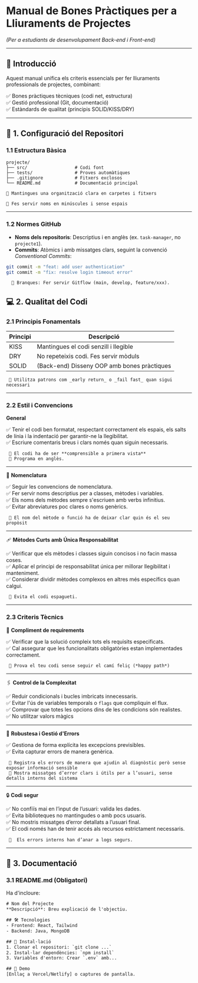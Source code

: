 # Manual de Bones Pràctiques per a Lliuraments de Projectes  
*(Per a estudiants de desenvolupament Back-end i Front-end)*

---

## 📌 Introducció

Aquest manual unifica els criteris essencials per fer lliuraments professionals de projectes, combinant:

✅ Bones pràctiques tècniques (codi net, estructura)  
✅ Gestió professional (Git, documentació)  
✅ Estàndards de qualitat (principis SOLID/KISS/DRY)

---

## 🔧 1. Configuració del Repositori

### 1.1 Estructura Bàsica


```plaintext
projecte/
├── src/                  # Codi font
├── tests/                # Proves automàtiques  
├── .gitignore            # Fitxers exclosos  
└── README.md             # Documentació principal
```

    🧠 Mantingues una organització clara en carpetes i fitxers
    
    🧠 Fes servir noms en minúscules i sense espais
---
### 1.2 Normes GitHub

- **Noms dels repositoris**: Descriptius i en anglès (ex. `task-manager`, no `projecte1`).
- **Commits**: Atòmics i amb missatges clars, seguint la convenció *Conventional Commits*:

```bash
git commit -m "feat: add user authentication"
git commit -m "fix: resolve login timeout error"
```
      🧠 Branques: Fer servir Gitflow (main, develop, feature/xxx).

## 💻 2. Qualitat del Codi

### 2.1 Principis Fonamentals

| Principi | Descripció                                  |
|----------|---------------------------------------------|
| KISS     | Mantingues el codi senzill i llegible       |
| DRY      | No repeteixis codi. Fes servir mòduls       |
| SOLID    | (Back-end) Disseny OOP amb bones pràctiques |

     🧠 Utilitza patrons com _early return_ o _fail fast_ quan sigui necessari

---

### 2.2 Estil i Convencions

**General**  

✅ Tenir el codi ben formatat, respectant correctament els espais, els salts de línia i la indentació per garantir-ne la llegibilitat.  
✅ Escriure comentaris breus i clars només quan siguin necessaris. 

     🧠 El codi ha de ser **comprensible a primera vista**
     🧠 Programa en anglès.
---

💬 **Nomenclatura**  

✅ Seguir les convencions de nomenclatura.  
✅ Fer servir noms descriptius per a classes, mètodes i variables.  
✅ Els noms dels mètodes sempre s'escriuen amb verbs infinitius.  
✅ Evitar abreviatures poc clares o noms genèrics. 

     🧠 El nom del mètode o funció ha de deixar clar quin és el seu propòsit
---

🩹 **Mètodes Curts amb Única Responsabilitat**

✅ Verificar que els mètodes i classes siguin concisos i no facin massa coses.  
✅ Aplicar el principi de responsabilitat única per millorar llegibilitat i manteniment.  
✅ Considerar dividir mètodes complexos en altres més específics quan calgui.  


     🧠 Evita el codi espagueti.  
---

### 2.3 Criteris Tècnics

📜 **Compliment de requirements** 

✅ Verificar que la solució compleix tots els requisits especificats.  
✅ Cal assegurar que les funcionalitats obligatòries estan implementades correctament.


     🧠 Prova el teu codi sense seguir el camí feliç (*happy path*)
---

🖇️ **Control de la Complexitat**  

✅ Reduir condicionals i bucles imbricats innecessaris.  
✅ Evitar l'ús de variables temporals o `flags` que compliquin el flux.  
✅ Comprovar que totes les opcions dins de les condicions són realistes.  
✅ No utilitzar valors màgics

---

🦾 **Robustesa i Gestió d'Errors**  

✅ Gestiona de forma explícita les excepcions previsibles.  
✅ Evita capturar errors de manera genèrica.


     🧠 Registra els errors de manera que ajudin al diagnòstic però sense exposar informació sensible
     🧠 Mostra missatges d’error clars i útils per a l’usuari, sense detalls interns del sistema
---
🔒 **Codi segur**  

✅ No confiïs mai en l’input de l’usuari: valida les dades.  
✅ Evita biblioteques no mantingudes o amb pocs usuaris.  
✅ No mostris missatges d’error detallats a l’usuari final.  
✅ El codi només han de tenir accés als recursos estrictament necessaris.  


     🧠  Els errors interns han d’anar a logs segurs.  
___

## 📄 3. Documentació

### 3.1 README.md (Obligatori)
Ha d'incloure:
```html
# Nom del Projecte  
**Descripció**: Breu explicació de l'objectiu.  

## 🛠 Tecnologies  
- Frontend: React, Tailwind  
- Backend: Java, MongoDB  

## 🚀 Instal·lació  
1. Clonar el repositori: `git clone ...`  
2. Instal·lar dependències: `npm install`  
3. Variables d'entorn: Crear `.env` amb...  

## 📸 Demo  
[Enllaç a Vercel/Netlify] o captures de pantalla.
```

